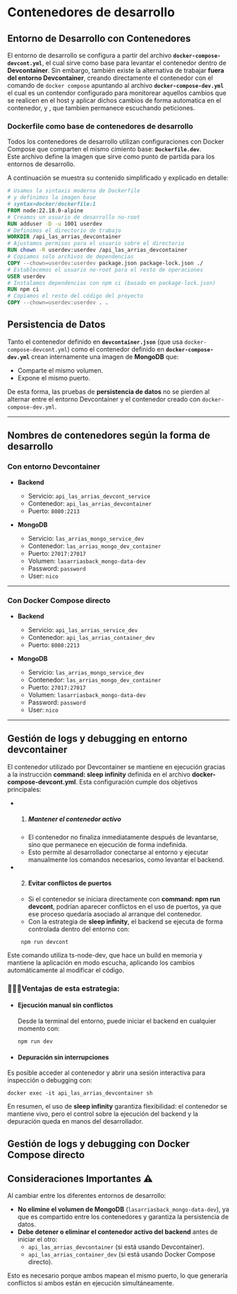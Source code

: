 # Contenedores de desarrollo

## Entorno de Desarrollo con Contenedores

El entorno de desarrollo se configura a partir del archivo **`docker-compose-devcont.yml`**, el cual sirve como base para levantar el contenedor dentro de **Devcontainer**.
Sin embargo, también existe la alternativa de trabajar **fuera del entorno Devcontainer**, creando directamente el contenedor con el comando de `docker compose` apuntando al archivo **`docker-compose-dev.yml`** el cual es un contendor configurado para monitorear aquellos cambios que se
realicen en el host y aplicar dichos cambios de forma automatica en el contenedor, y , que tambien permanece escuchando peticiones.

### Dockerfile como base de contenedores de desarrollo

Todos los contenedores de desarrollo utilizan configuraciones con Docker Compose que comparten el mismo cimiento base: **`Dockerfile.dev`**.  
Este archivo define la imagen que sirve como punto de partida para los entornos de desarrollo.

A continuación se muestra su contenido simplificado y explicado en detalle:

```dockerfile
# Usamos la sintaxis moderna de Dockerfile
# y definimos la imagen base
# syntax=docker/dockerfile:1
FROM node:22.18.0-alpine
# Creamos un usuario de desarrollo no-root
RUN adduser -D -u 1001 userdev
# Definimos el directorio de trabajo
WORKDIR /api_las_arrias_devcontainer
# Ajustamos permisos para el usuario sobre el directorio
RUN chown -R userdev:userdev /api_las_arrias_devcontainer
# Copiamos solo archivos de dependencias
COPY --chown=userdev:userdev package.json package-lock.json ./
# Establecemos el usuario no-root para el resto de operaciones
USER userdev
# Instalamos dependencias con npm ci (basado en package-lock.json)
RUN npm ci
# Copiamos el resto del código del proyecto
COPY --chown=userdev:userdev . .
```

## Persistencia de Datos

Tanto el contenedor definido en **`devcontainer.json`** (que usa `docker-compose-devcont.yml`) como el contenedor definido en **`docker-compose-dev.yml`** crean internamente una imagen de **MongoDB** que:

- Comparte el mismo volumen.
- Expone el mismo puerto.

De esta forma, las pruebas de **persistencia de datos** no se pierden al alternar entre el entorno Devcontainer y el contenedor creado con `docker-compose-dev.yml`.

---

## Nombres de contenedores según la forma de desarrollo

### Con entorno Devcontainer

- **Backend**

  - Servicio: `api_las_arrias_devcont_service`
  - Contenedor: `api_las_arrias_devcontainer`
  - Puerto: `8080:2213`
  
- **MongoDB**
  - Servicio: `las_arrias_mongo_service_dev`
  - Contenedor: `las_arrias_mongo_dev_container`
  - Puerto: `27017:27017`
  - Volumen: `lasarriasback_mongo-data-dev`
  - Password: `password`
  - User: `nico`

---

### Con Docker Compose directo

- **Backend**

  - Servicio: `api_las_arrias_service_dev`
  - Contenedor: `api_las_arrias_container_dev`
  - Puerto: `8080:2213`

- **MongoDB**
  - Servicio: `las_arrias_mongo_service_dev`
  - Contenedor: `las_arrias_mongo_dev_container`
  - Puerto: `27017:27017`
  - Volumen: `lasarriasback_mongo-data-dev`
  - Password: `password`
  - User: `nico`

---



## Gestión de logs y debugging en entorno devcontainer 
El contenedor utilizado por Devcontainer se mantiene en ejecución gracias a la instrucción **command: sleep infinity** definida en el archivo **docker-compose-devcont.yml**.
Esta configuración cumple dos objetivos principales:
- 1. ##### Mantener el contenedor activo
    - El contenedor no finaliza inmediatamente después de levantarse, sino que  permanece en ejecución de forma indefinida.
    - Esto permite al desarrollador conectarse al entorno y ejecutar manualmente los comandos necesarios, como levantar el backend.
- 2. #### Evitar conflictos de puertos
    - Si el contenedor se iniciara directamente con **command: npm run devcont**, podrían aparecer conflictos en el uso de puertos, ya que ese proceso quedaría asociado al arranque del contenedor.
    - Con la estrategia de **sleep infinity**, el backend se ejecuta de forma controlada dentro del entorno con:
   ```
    npm run devcont 
   ```
Este comando utiliza ts-node-dev, que hace un build en memoria y mantiene la aplicación en modo escucha, aplicando los cambios automáticamente al modificar el código.

### 👨🏻‍💻Ventajas de esta estrategia:
- #### Ejecución manual sin conflictos 
  Desde la terminal del entorno, puede iniciar el backend en cualquier momento con:
  ```
  npm run dev
  ```

-  #### Depuración sin interrupciones 
  Es posible acceder al contenedor y abrir una sesión interactiva para inspección o debugging con:
  ```
  docker exec -it api_las_arrias_devcontainer sh
  ```

En resumen, el uso de **sleep infinity** garantiza flexibilidad: el contenedor se mantiene vivo, pero el control sobre la ejecución del backend y la depuración queda en manos del desarrollador.




## Gestión de logs y debugging con Docker Compose directo





## Consideraciones Importantes ⚠️

Al cambiar entre los diferentes entornos de desarrollo:

- **No elimine el volumen de MongoDB** (`lasarriasback_mongo-data-dev`), ya que es compartido entre los contenedores y garantiza la persistencia de datos.
- **Debe detener o eliminar el contenedor activo del backend** antes de iniciar el otro:
  - `api_las_arrias_devcontainer` (si está usando Devcontainer).
  - `api_las_arrias_container_dev` (si está usando Docker Compose directo).

Esto es necesario porque ambos mapean el mismo puerto, lo que generaría conflictos si ambos están en ejecución simultáneamente.

